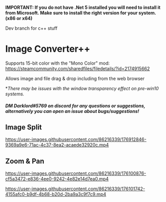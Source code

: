 **IMPORTANT: If you do not have .Net 5 installed you will need to install it from Microsoft. Make sure to install the right version for your system. (x86 or x64)**

Dev branch for c++ stuff 

# Image Converter++
Supports 15-bit color with the "Mono Color" mod: https://steamcommunity.com/sharedfiles/filedetails/?id=2174915662

Allows image and file drag & drop including from the web browser

**There may be issues with the window transparency effect on pre-win10 systems.*

##### DM Darklord#5769 on discord for any questions or suggestions, alternatively you can open an issue about bugs/suggestions!

## Image Split

https://user-images.githubusercontent.com/86216339/176912846-9369a9e6-71ac-4c37-8ea2-acaede32920c.mp4

## Zoom & Pan

https://user-images.githubusercontent.com/86216339/176100876-cf5a3472-e836-4ee0-9242-4e82e14d7ea0.mp4

https://user-images.githubusercontent.com/86216339/176101742-4155afc0-b9df-4b68-b20d-2ba9a3c9f7c9.mp4
